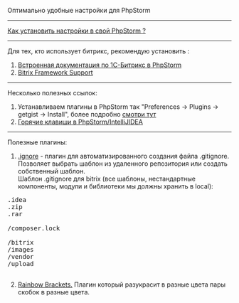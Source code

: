 Оптимально удобные настройки для PhpStorm
__________________________________________
<a href="https://www.jetbrains.com/help/idea/sharing-your-ide-settings.html#settings-repository">Как установить настройки в свой PhpStorm ?</a><br>
__________________________________________
Для тех, кто использует битрикс, рекомендую установить :<br>
1. <a href="https://dev.1c-bitrix.ru/community/webdev/user/156743/blog/9382/">Встроенная документация по 1С-Битрикс в PhpStorm</a><br>
2. <a href="https://plugins.jetbrains.com/plugin/7616-bitrix-framework-support">Bitrix Framework Support</a><br>
__________________________________________
Несколько полезных ссылок:
1. Устанавливаем плагины в PhpStorm так "Preferences -> Plugins -> getgist -> Install", более подробно <a href="https://loftblog.ru/material/6-plaginy/">смотри тут</a><br>
2. <a href="https://resources.jetbrains.com/storage/products/intellij-idea/docs/IntelliJIDEA_ReferenceCard.pdf">Горячие клавиши в PhpStorm/IntelliJIDEA</a><br>
__________________________________________
Полезные плагины:
1. <a href="https://plugins.jetbrains.com/plugin/7495--ignore">.ignore</a> - плагин для автоматизированного создания файла .gitignore. Позволяет выбрать шаблон из удаленного репозитория или создать собственный шаблон.<br>
Шаблон .gitignore для bitrix (все шаблоны, нестандартные компоненты, модули и библиотеки мы должны хранить в local):
<pre>
.idea
.zip
.rar

/composer.lock

/bitrix
/images
/vendor
/upload

</pre>
2. <a href="https://plugins.jetbrains.com/plugin/10080-rainbow-brackets">Rainbow Brackets.</a> Плагин который разукрасит в разные цвета пары скобок в разные цвета.

